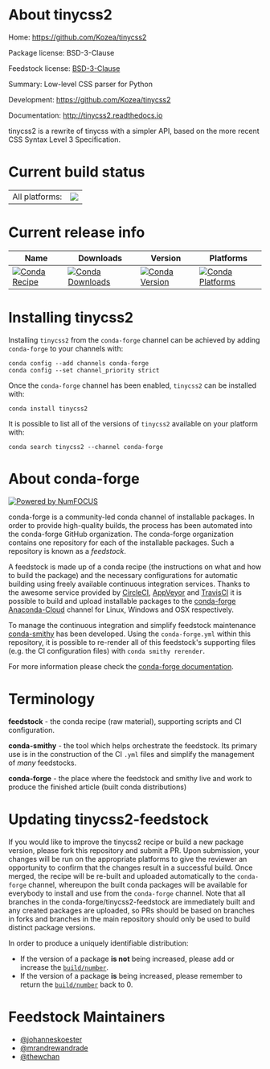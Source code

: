 About tinycss2
==============

Home: https://github.com/Kozea/tinycss2

Package license: BSD-3-Clause

Feedstock license: [BSD-3-Clause](https://github.com/conda-forge/tinycss2-feedstock/blob/master/LICENSE.txt)

Summary: Low-level CSS parser for Python

Development: https://github.com/Kozea/tinycss2

Documentation: http://tinycss2.readthedocs.io

tinycss2 is a rewrite of tinycss with a simpler API, based on the more recent
CSS Syntax Level 3 Specification.


Current build status
====================


<table><tr><td>All platforms:</td>
    <td>
      <a href="https://dev.azure.com/conda-forge/feedstock-builds/_build/latest?definitionId=5236&branchName=master">
        <img src="https://dev.azure.com/conda-forge/feedstock-builds/_apis/build/status/tinycss2-feedstock?branchName=master">
      </a>
    </td>
  </tr>
</table>

Current release info
====================

| Name | Downloads | Version | Platforms |
| --- | --- | --- | --- |
| [![Conda Recipe](https://img.shields.io/badge/recipe-tinycss2-green.svg)](https://anaconda.org/conda-forge/tinycss2) | [![Conda Downloads](https://img.shields.io/conda/dn/conda-forge/tinycss2.svg)](https://anaconda.org/conda-forge/tinycss2) | [![Conda Version](https://img.shields.io/conda/vn/conda-forge/tinycss2.svg)](https://anaconda.org/conda-forge/tinycss2) | [![Conda Platforms](https://img.shields.io/conda/pn/conda-forge/tinycss2.svg)](https://anaconda.org/conda-forge/tinycss2) |

Installing tinycss2
===================

Installing `tinycss2` from the `conda-forge` channel can be achieved by adding `conda-forge` to your channels with:

```
conda config --add channels conda-forge
conda config --set channel_priority strict
```

Once the `conda-forge` channel has been enabled, `tinycss2` can be installed with:

```
conda install tinycss2
```

It is possible to list all of the versions of `tinycss2` available on your platform with:

```
conda search tinycss2 --channel conda-forge
```


About conda-forge
=================

[![Powered by
NumFOCUS](https://img.shields.io/badge/powered%20by-NumFOCUS-orange.svg?style=flat&colorA=E1523D&colorB=007D8A)](https://numfocus.org)

conda-forge is a community-led conda channel of installable packages.
In order to provide high-quality builds, the process has been automated into the
conda-forge GitHub organization. The conda-forge organization contains one repository
for each of the installable packages. Such a repository is known as a *feedstock*.

A feedstock is made up of a conda recipe (the instructions on what and how to build
the package) and the necessary configurations for automatic building using freely
available continuous integration services. Thanks to the awesome service provided by
[CircleCI](https://circleci.com/), [AppVeyor](https://www.appveyor.com/)
and [TravisCI](https://travis-ci.com/) it is possible to build and upload installable
packages to the [conda-forge](https://anaconda.org/conda-forge)
[Anaconda-Cloud](https://anaconda.org/) channel for Linux, Windows and OSX respectively.

To manage the continuous integration and simplify feedstock maintenance
[conda-smithy](https://github.com/conda-forge/conda-smithy) has been developed.
Using the ``conda-forge.yml`` within this repository, it is possible to re-render all of
this feedstock's supporting files (e.g. the CI configuration files) with ``conda smithy rerender``.

For more information please check the [conda-forge documentation](https://conda-forge.org/docs/).

Terminology
===========

**feedstock** - the conda recipe (raw material), supporting scripts and CI configuration.

**conda-smithy** - the tool which helps orchestrate the feedstock.
                   Its primary use is in the construction of the CI ``.yml`` files
                   and simplify the management of *many* feedstocks.

**conda-forge** - the place where the feedstock and smithy live and work to
                  produce the finished article (built conda distributions)


Updating tinycss2-feedstock
===========================

If you would like to improve the tinycss2 recipe or build a new
package version, please fork this repository and submit a PR. Upon submission,
your changes will be run on the appropriate platforms to give the reviewer an
opportunity to confirm that the changes result in a successful build. Once
merged, the recipe will be re-built and uploaded automatically to the
`conda-forge` channel, whereupon the built conda packages will be available for
everybody to install and use from the `conda-forge` channel.
Note that all branches in the conda-forge/tinycss2-feedstock are
immediately built and any created packages are uploaded, so PRs should be based
on branches in forks and branches in the main repository should only be used to
build distinct package versions.

In order to produce a uniquely identifiable distribution:
 * If the version of a package **is not** being increased, please add or increase
   the [``build/number``](https://docs.conda.io/projects/conda-build/en/latest/resources/define-metadata.html#build-number-and-string).
 * If the version of a package **is** being increased, please remember to return
   the [``build/number``](https://docs.conda.io/projects/conda-build/en/latest/resources/define-metadata.html#build-number-and-string)
   back to 0.

Feedstock Maintainers
=====================

* [@johanneskoester](https://github.com/johanneskoester/)
* [@mrandrewandrade](https://github.com/mrandrewandrade/)
* [@thewchan](https://github.com/thewchan/)

